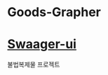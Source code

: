 # Goods-Grapher
# <a href="https://goodsgrapher-api.caffelabel.com/swagger-ui/index.html">Swaager-ui</a>
불법복제물 프로젝트

